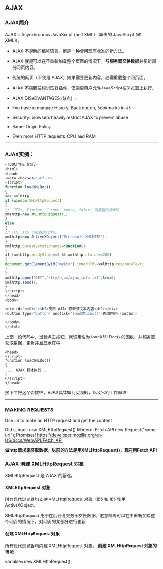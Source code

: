 ## AJAX

### AJAX简介
AJAX = Asynchronous JavaScript (and XML)（异步的 JavaScript (和 XML)）。

- AJAX 不是新的编程语言，而是一种使用现有标准的新方法。

- AJAX 就是可以在不重新加载整个页面的情况下，**与服务器交换数据**并更新部分网页内容。

- 传统的网页（不使用 AJAX）如果需要更新内容，必需重载整个网页面。

- AJAX 不需要任何浏览器插件，但需要用户允许JavaScript在浏览器上执行。

- AJAX DISADVANTAGES (缺点) ：
- You have to manage History, Back button, Bookmarks in JS
- Security: browsers heavily restrict AJAX to prevent abuse
- Same-Origin Policy
- Even more HTTP requests, CPU and RAM

---

### AJAX实例：

```javascript
<!DOCTYPE html>
<html>
<head>
<meta charset="utf-8">
<script>
function loadXMLDoc()
{
var xmlhttp;
if (window.XMLHttpRequest)
{
//  IE7+, Firefox, Chrome, Opera, Safari 浏览器执行代码
xmlhttp=new XMLHttpRequest();
}
else
{
// IE6, IE5 浏览器执行代码
xmlhttp=new ActiveXObject("Microsoft.XMLHTTP");
}
xmlhttp.onreadystatechange=function()
{
if (xmlhttp.readyState==4 && xmlhttp.status==200)
{
document.getElementById("myDiv").innerHTML=xmlhttp.responseText;
}
}
xmlhttp.open("GET","/try/ajax/ajax_info.txt",true);
xmlhttp.send();
}
</script>
</head>
<body>

<div id="myDiv"><h2>使用 AJAX 修改该文本内容</h2></div>
<button type="button" onclick="loadXMLDoc()">修改内容</button>

</body>
</html>
```

上面一段代码中，当我点击按钮，就调用名为 loadXMLDoc() 的函数，从服务器获取数据，更新并且显示在<myDiv>中

```
<head>
<script>
function loadXMLDoc()
{
.... AJAX 脚本执行 ...
}
</script>
</head>
```
接下里将这个函数中，AJAX具体如何实现的，以及它的工作原理

----

### MAKING REQUESTS
Use JS to make an HTTP request and get the content

Old school: new XMLHttpRequest()
Modern: Fetch API
new Request("some-url");
Promises!
https://developer.mozilla.org/en-US/docs/Web/API/Fetch_API

**做http请求来获取数据，以前的方法是用XMLHttpRequest()，现在用Fetch API**



### AJAX 创建 XMLHttpRequest 对象 
XMLHttpRequest 是 AJAX 的基础。

#### XMLHttpRequest 对象

所有现代浏览器均支持 XMLHttpRequest 对象（IE5 和 IE6 使用 ActiveXObject。

XMLHttpRequest 用于在后台与服务器交换数据。这意味着可以在不重新加载整个网页的情况下，对网页的某部分进行更新

#### 创建 XMLHttpRequest 对象
所有现代浏览器均内建 XMLHttpRequest 对象。
**创建 XMLHttpRequest 对象的语法：**

variable=new XMLHttpRequest();

